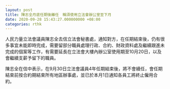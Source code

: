 ```yaml
---
layout: post
title: 陳志全月底任期後離任　稱須使用立法會辦公室至下月
date: 2020-09-28 15:43:27.000000000 +08:00
categories: rthk
---
```


人民力量立法會議員陳志全去信立法會秘書處，通知對方，在任期結束後，仍有很多事宜未能即時完成，需要留部分職員處理行政、合約、財政資料處及繼續跟進未完成的個案等工作，有需要延長在立法會大樓內辦公室使用期至10月20日，以及會繼續支薪予留下的職員。

陳志全在信中表示，在9月30日立法會議員4年任期結束後，將不會續任，會任期結束前按合約期結束所有地區辦事處，並已於本月1日通知各員工將終止僱用合約。
